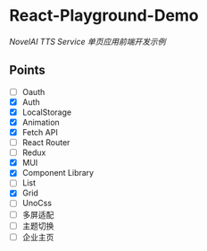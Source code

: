 # React-Playground-Demo

*NovelAI TTS Service 单页应用前端开发示例*

## Points

- [ ] Oauth
- [x] Auth
- [x] LocalStorage
- [x] Animation
- [x] Fetch API
- [ ] React Router
- [ ] Redux
- [x] MUI
- [x] Component Library
- [ ] List
- [x] Grid
- [ ] UnoCss
- [ ] 多屏适配
- [ ] 主题切换
- [ ] 企业主页
